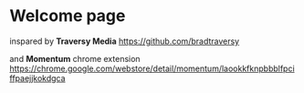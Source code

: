 # Welcome page

inspared by **Traversy Media** https://github.com/bradtraversy

and **Momentum** chrome extension https://chrome.google.com/webstore/detail/momentum/laookkfknpbbblfpciffpaejjkokdgca